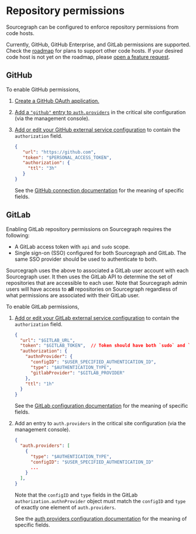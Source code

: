 # Repository permissions

Sourcegraph can be configured to enforce repository permissions from code hosts.

Currently, GitHub, GitHub Enterprise, and GitLab permissions are supported. Check the [roadmap](../../dev/roadmap.md) for plans to
support other code hosts. If your desired code host is not yet on the roadmap, please [open a
feature request](https://github.com/sourcegraph/sourcegraph/issues/new?template=feature_request.md).

## GitHub

To enable GitHub permissions,

1. [Create a GitHub OAuth application.](https://developer.github.com/apps/building-oauth-apps/creating-an-oauth-app/)

1. [Add a `"github"` entry to `auth.providers`](../auth.md#github) in the critical site configuration (via the management console).

1. [Add or edit your GitHub external service
   configuration](../../integration/github.md#syncing-github-repositories) to contain the
   `authorization` field.

    ```json
    {
       "url": "https://github.com",
       "token": "$PERSONAL_ACCESS_TOKEN",
       "authorization": {
         "ttl": "3h"
       }
    }
    ```

    See the [GitHub connection documentation](../../admin/site_config/all.md#githubconnection-object) for the meaning of specific fields.


## GitLab

Enabling GitLab repository permissions on Sourcegraph requires the following:

* A GitLab access token with `api` and `sudo` scope.
* Single sign-on (SSO) configured for both Sourcegraph and GitLab. The same SSO provider should be
  used to authenticate to both.

Sourcegraph uses the above to associated a GitLab user account with each Sourcegraph user. It then
uses the GitLab API to determine the set of repositories that are accessible to each user. Note that
Sourcegraph admin users will have access to **all** repositories on Sourcegraph regardless of what
permissions are associated with their GitLab user.

To enable GitLab permissions,

1. [Add or edit your GitLab external service
   configuration](../../integration/gitlab.md#syncing-gitlab-repositories) to contain the
   `authorization` field.

    ```json
    {
      "url": "$GITLAB_URL",
      "token": "$GITLAB_TOKEN",  // Token should have both `sudo` and `api` scope
      "authorization": {
        "authnProvider": {
          "configID": "$USER_SPECIFIED_AUTHENTICATION_ID",
          "type": "$AUTHENTICATION_TYPE",
          "gitlabProvider": "$GITLAB_PROVIDER"
        },
        "ttl": "1h"
      }
    }
    ```

    See the [GitLab configuration documentation](../../admin/site_config/all.md#gitlabconnection-object) for the meaning of specific fields.

1. Add an entry to `auth.providers` in the critical site configuration (via the management console).
    ```json
    {
      "auth.providers": [
        {
          "type": "$AUTHENTICATION_TYPE",
          "configID": "$USER_SPECIFIED_AUTHENTICATION_ID"
          ...
        }
      ],
    }
    ```

    Note that the `configID` and `type` fields in the GitLab `authorization.authnProvider` object
    must match the `configID` and `type` of exactly one element of `auth.providers`.

    See the [auth providers configuration documentation](../../admin/site_config/all.md#auth-providers-array) for the meaning of specific fields.
